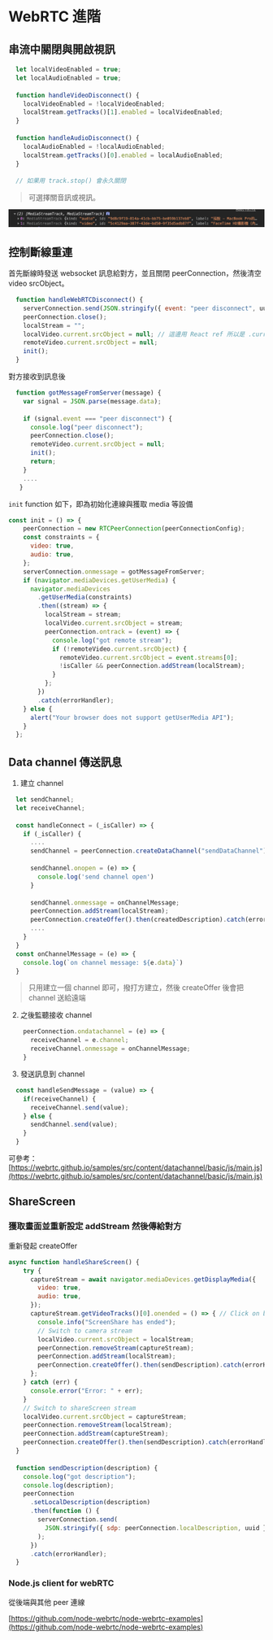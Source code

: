 # WebRTC 進階

## 串流中關閉與開啟視訊

```javascript
  let localVideoEnabled = true;
  let localAudioEnabled = true;
  
  function handleVideoDisconnect() {
    localVideoEnabled = !localVideoEnabled;
    localStream.getTracks()[1].enabled = localVideoEnabled;
  }
  
  function handleAudioDisconnect() {
    localAudioEnabled = !localAudioEnabled;
    localStream.getTracks()[0].enabled = localAudioEnabled;
  }
  
  // 如果用 track.stop() 會永久關閉
```

> 可選擇關音訊或視訊。

![](../../.gitbook/assets/jie-tu-20201207-xia-wu-5.03.06.png)

## 控制斷線重連

首先斷線時發送 websocket 訊息給對方，並且關閉 peerConnection，然後清空 video srcObject。

```javascript
  function handleWebRTCDisconnect() {
    serverConnection.send(JSON.stringify({ event: "peer disconnect", uuid }));
    peerConnection.close();
    localStream = "";
    localVideo.current.srcObject = null; // 這邊用 React ref 所以是 .current
    remoteVideo.current.srcObject = null;
    init();
  }
```

對方接收到訊息後

```javascript
  function gotMessageFromServer(message) {
    var signal = JSON.parse(message.data);

    if (signal.event === "peer disconnect") {
      console.log("peer disconnect");
      peerConnection.close();
      remoteVideo.current.srcObject = null;
      init();
      return;
    }
    ....
   } 
```

`init` function 如下，即為初始化連線與獲取 media 等設備

```javascript
const init = () => {
    peerConnection = new RTCPeerConnection(peerConnectionConfig);
    const constraints = {
      video: true,
      audio: true,
    };
    serverConnection.onmessage = gotMessageFromServer;
    if (navigator.mediaDevices.getUserMedia) {
      navigator.mediaDevices
        .getUserMedia(constraints)
        .then((stream) => {
          localStream = stream;
          localVideo.current.srcObject = stream;
          peerConnection.ontrack = (event) => {
            console.log("got remote stream");
            if (!remoteVideo.current.srcObject) {
              remoteVideo.current.srcObject = event.streams[0];
              !isCaller && peerConnection.addStream(localStream);
            }
          };
        })
        .catch(errorHandler);
    } else {
      alert("Your browser does not support getUserMedia API");
    }
  };
```

## Data channel 傳送訊息

1. 建立 channel

```javascript
  let sendChannel;
  let receiveChannel;
  
  const handleConnect = (_isCaller) => {
    if (_isCaller) {
      ....
      sendChannel = peerConnection.createDataChannel("sendDataChannel");

      sendChannel.onopen = (e) => {
        console.log('send channel open')
      }
      
      sendChannel.onmessage = onChannelMessage;
      peerConnection.addStream(localStream);
      peerConnection.createOffer().then(createdDescription).catch(errorHandler);
      ....
    }
  }    
  const onChannelMessage = (e) => {
    console.log(`on channel message: ${e.data}`)
  }  
```

> 只用建立一個 channel 即可，撥打方建立，然後 createOffer 後會把 channel 送給遠端

2. 之後監聽接收 channel

```javascript
    peerConnection.ondatachannel = (e) => {
      receiveChannel = e.channel;
      receiveChannel.onmessage = onChannelMessage;
    }
```

3. 發送訊息到 channel

```javascript
  const handleSendMessage = (value) => {
    if(receiveChannel) {
      receiveChannel.send(value);
    } else {
      sendChannel.send(value);
    }
  }
```

可參考：[https://webrtc.github.io/samples/src/content/datachannel/basic/js/main.js](https://webrtc.github.io/samples/src/content/datachannel/basic/js/main.js)

## ShareScreen

### 獲取畫面並重新設定 addStream 然後傳給對方

重新發起 createOffer

```javascript
async function handleShareScreen() {
    try {
      captureStream = await navigator.mediaDevices.getDisplayMedia({
        video: true,
        audio: true,
      });
      captureStream.getVideoTracks()[0].onended = () => { // Click on browser UI stop sharing button
        console.info("ScreenShare has ended");
        // Switch to camera stream
        localVideo.current.srcObject = localStream;
        peerConnection.removeStream(captureStream);
        peerConnection.addStream(localStream);
        peerConnection.createOffer().then(sendDescription).catch(errorHandler);
      };
    } catch (err) {
      console.error("Error: " + err);
    }
    // Switch to shareScreen stream
    localVideo.current.srcObject = captureStream;
    peerConnection.removeStream(localStream);
    peerConnection.addStream(captureStream);
    peerConnection.createOffer().then(sendDescription).catch(errorHandler);
  }
  
  function sendDescription(description) {
    console.log("got description");
    console.log(description);
    peerConnection
      .setLocalDescription(description)
      .then(function () {
        serverConnection.send(
          JSON.stringify({ sdp: peerConnection.localDescription, uuid })
        );
      })
      .catch(errorHandler);
  }
```

### Node.js client for webRTC

從後端與其他 peer 連線

[https://github.com/node-webrtc/node-webrtc-examples](https://github.com/node-webrtc/node-webrtc-examples)

